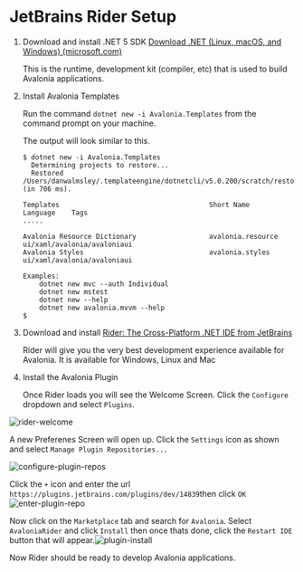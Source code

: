 # JetBrains Rider Setup



1. Download and install .NET 5 SDK [Download .NET \(Linux, macOS, and Windows\) \(microsoft.com\)](https://dotnet.microsoft.com/download)

   This is the runtime, development kit \(compiler, etc\) that is used to build Avalonia applications.

2. Install Avalonia Templates

   Run the command `dotnet new -i Avalonia.Templates` from the command prompt on your machine.

   The output will look similar to this.

   ```text
   $ dotnet new -i Avalonia.Templates
     Determining projects to restore...
     Restored /Users/danwalmsley/.templateengine/dotnetcli/v5.0.200/scratch/restore.csproj (in 706 ms).

   Templates                                     Short Name            Language    Tags
   .....

   Avalonia Resource Dictionary                  avalonia.resource                 ui/xaml/avalonia/avaloniaui
   Avalonia Styles                               avalonia.styles                   ui/xaml/avalonia/avaloniaui

   Examples:
       dotnet new mvc --auth Individual
       dotnet new mstest
       dotnet new --help
       dotnet new avalonia.mvvm --help
   $
   ```

3. Download and install [Rider: The Cross-Platform .NET IDE from JetBrains](https://www.jetbrains.com/rider/)

   Rider will give you the very best development experience available for Avalonia. It is available for Windows, Linux and Mac

4. Install the Avalonia Plugin

   Once Rider loads you will see the Welcome Screen. Click the `Configure` dropdown and select `Plugins`.

![rider-welcome](http://avaloniaui.net/docs/advanced-tutorial/images/rider-welcome.png)

A new Preferenes Screen will open up. Click the `Settings` icon as shown and select `Manage Plugin Repositories...`

![configure-plugin-repos](http://avaloniaui.net/docs/advanced-tutorial/images/configure-plugin-repos.png)

Click the `+` icon and enter the url `https://plugins.jetbrains.com/plugins/dev/14839`then click `OK`![enter-plugin-repo](http://avaloniaui.net/docs/advanced-tutorial/images/enter-plugin-repo.png)

Now click on the `Marketplace` tab and search for `Avalonia`. Select `AvaloniaRider` and click `Install` then once thats done, click the `Restart IDE` button that will appear.![plugin-install](http://avaloniaui.net/docs/advanced-tutorial/images/plugin-install.png)

Now Rider should be ready to develop Avalonia applications.

